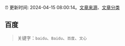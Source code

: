 :alarm_clock: 更新时间: 2024-04-15 08:00:14。[文章来源](/README.md)、[文章分类](/TAGS.md)

## 百度


> 关键字：`baidu`、`Baidu`、`百度`、`文心`



